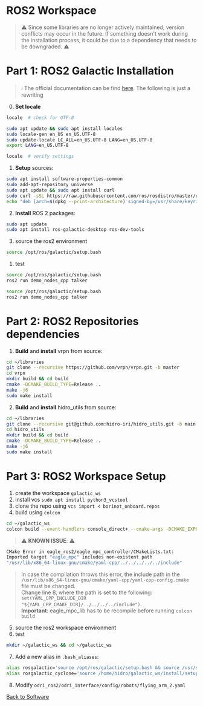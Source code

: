 # ROS2 Workspace

> :warning: Since some libraries are no longer actively maintained, version conflicts may occur in the future. If something doesn't work during the installation process, it could be due to a dependency that needs to be downgraded. :warning:

# Part 1: ROS2 Galactic Installation
> :information_source: The official documentation can be find [here](https://docs.ros.org/en/galactic/Installation/Ubuntu-Install-Debians.html). The following is just a rewriting 
0. **Set locale**
``` bash
locale  # check for UTF-8

sudo apt update && sudo apt install locales
sudo locale-gen en_US en_US.UTF-8
sudo update-locale LC_ALL=en_US.UTF-8 LANG=en_US.UTF-8
export LANG=en_US.UTF-8

locale  # verify settings
```
1. **Setup** sources:
``` bash
sudo apt install software-properties-common
sudo add-apt-repository universe
sudo apt update && sudo apt install curl
sudo curl -sSL https://raw.githubusercontent.com/ros/rosdistro/master/ros.key -o /usr/share/keyrings/ros-archive-keyring.gpg
echo "deb [arch=$(dpkg --print-architecture) signed-by=/usr/share/keyrings/ros-archive-keyring.gpg] http://packages.ros.org/ros2/ubuntu $(. /etc/os-release && echo $UBUNTU_CODENAME) main" | sudo tee /etc/apt/sources.list.d/ros2.list > /dev/null
```
2. **Install** ROS 2 packages:
``` bash
sudo apt update
sudo apt install ros-galactic-desktop ros-dev-tools
```
3. source the ros2 environment
``` bash
source /opt/ros/galactic/setup.bash
```
1. test
``` bash
source /opt/ros/galactic/setup.bash
ros2 run demo_nodes_cpp talker
```

``` bash
source /opt/ros/galactic/setup.bash
ros2 run demo_nodes_cpp talker
```

# Part 2: ROS2 Repositories dependencies
1. **Build** and **install** vrpn from source:
``` bash
cd ~/libraries
git clone --recursive https://github.com/vrpn/vrpn.git -b master
cd vrpn
mkdir build && cd build
cmake -DCMAKE_BUILD_TYPE=Release ..
make -j6
sudo make install
```
2. **Build** and **install** hidro_utils from source:
``` bash
cd ~/libraries
git clone --recursive git@github.com:hidro-iri/hidro_utils.git -b main
cd hidro_utils
mkdir build && cd build
cmake -DCMAKE_BUILD_TYPE=Release ..
make -j6
sudo make install
```
# Part 3: ROS2 Workspace Setup
1. create the workspace `galactic_ws`
2. install vcs `sudo apt install python3_vcstool`
3. clone the repo using `vcs import < borinot_onboard.repos`
4. build using `colcon`
``` bash
cd ~/galactic_ws
colcon build --event-handlers console_direct+ --cmake-args -DCMAKE_EXPORT_COMPILE_COMMANDS=ON -DCMAKE_BUILD_TYPE=Release --symlink-install
```
> :warning: **KNOWN ISSUE**: :warning:  
``` bash
CMake Error in eagle_ros2/eagle_mpc_controller/CMakeLists.txt:
Imported target "eagle_mpc" includes non-existent path
"/usr/lib/x86_64-linux-gnu/cmake/yaml-cpp/../../../../../include"
```
> In case the compilation throws this error, the include path in the `/usr/lib/x86_64-linux-gnu/cmake/yaml-cpp/yaml-cpp-config.cmake` file must be changed.  
> Change line 8, where the path is set to the following: `set(YAML_CPP_INCLUDE_DIR "${YAML_CPP_CMAKE_DIR}/../../../../include")`.  
> **Important**: eagle_mpc_lib has to be recompile before running `colcon build` 
5. source the ros2 workspace environment
6. test
``` bash
mkdir ~/galactic_ws && cd ~/galactic_ws
```
7. Add a new alias in `.bash_aliases`:
``` bash
alias rosgalactic='source /opt/ros/galactic/setup.bash && source /usr/share/colcon_argcomplete/hook/colcon-argcomplete.bash'
alias rosgalactic_cyclone='source /home/hidro/galactic_ws/install/setup.bash && cd /home/hidro/galactic_ws && export RMW_IMPLEMENTATION=rmw_cyclonedds_cpp && export CYCLONEDDS_URI=/home/hidro/galactic_ws/src/eagle_ros2/eagle_ros2_bringup/config_dds/cyclone_dds_nuc.xml'
```

8. Modify `odri_ros2/odri_interface/config/robots/flying_arm_2.yaml`

[Back to Software](README.md)